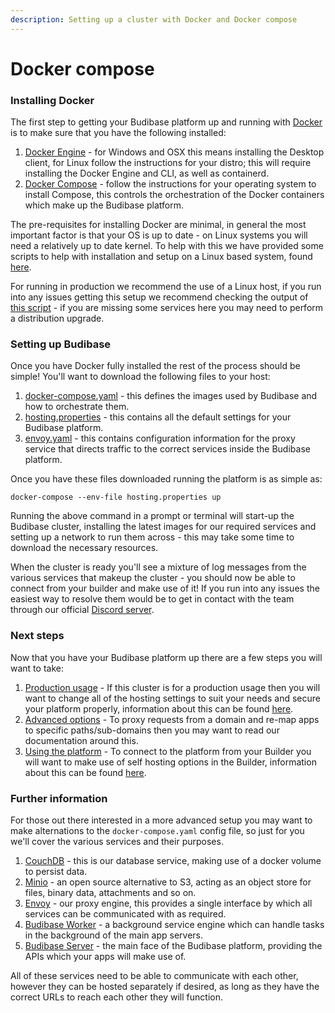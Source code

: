 ```yaml
---
description: Setting up a cluster with Docker and Docker compose
---
```


# Docker compose

### Installing Docker

The first step to getting your Budibase platform up and running with [Docker](https://www.docker.com/) is to make sure that you have the following installed:

1. [Docker Engine](https://docs.docker.com/engine/install/) - for Windows and OSX this means installing the Desktop client, for Linux follow the instructions for your distro; this will require installing the Docker Engine and CLI, as well as containerd.
2. [Docker Compose](https://docs.docker.com/compose/install/) - follow the instructions for your operating system to install Compose, this controls the orchestration of the Docker containers which make up the Budibase platform.

The pre-requisites for installing Docker are minimal, in general the most important factor is that your OS is up to date - on Linux systems you will need a relatively up to date kernel. To help with this we have provided some scripts to help with installation and setup on a Linux based system, found [here](https://github.com/Budibase/budibase/tree/master/hosting/scripts/linux).

For running in production we recommend the use of a Linux host, if you run into any issues getting this setup we recommend checking the output of [this script](https://github.com/moby/moby/blob/master/contrib/check-config.sh) - if you are missing some services here you may need to perform a distribution upgrade.

### Setting up Budibase

Once you have Docker fully installed the rest of the process should be simple! You'll want to download the following files to your host:

1. [docker-compose.yaml](https://github.com/Budibase/budibase/blob/master/hosting/docker-compose.yaml) - this defines the images used by Budibase and how to orchestrate them.
2. [hosting.properties](https://github.com/Budibase/budibase/blob/master/hosting/hosting.properties) - this contains all the default settings for your Budibase platform.
3. [envoy.yaml](https://github.com/Budibase/budibase/blob/master/hosting/envoy.yaml) - this contains configuration information for the proxy service that directs traffic to the correct services inside the Budibase platform.

Once you have these files downloaded running the platform is as simple as:

```text
docker-compose --env-file hosting.properties up
```

Running the above command in a prompt or terminal will start-up the Budibase cluster, installing the latest images for our required services and setting up a network to run them across - this may take some time to download the necessary resources.

When the cluster is ready you'll see a mixture of log messages from the various services that makeup the cluster - you should now be able to connect from your builder and make use of it! If you run into any issues the easiest way to resolve them would be to get in contact with the team through our official [Discord server](https://discord.gg/aux3PNGTXz).

### Next steps

Now that you have your Budibase platform up there are a few steps you will want to take:

1. [Production usage](../hosting-settings.md) - If this cluster is for a production usage then you will want to change all of the hosting settings to suit your needs and secure your platform properly, information about this can be found [here](../hosting-settings.md).
2. [Advanced options](../advanced-options/) - To proxy requests from a domain and re-map apps to specific paths/sub-domains then you may want to read our documentation around this. 
3. [Using the platform](../builder-settings.md) - To connect to the platform from your Builder you will want to make use of self hosting options in the Builder, information about this can be found [here](../builder-settings.md).

### Further information

For those out there interested in a more advanced setup you may want to make alternations to the `docker-compose.yaml` config file, so just for you we'll cover the various services and their purposes.

1. [CouchDB](https://couchdb.apache.org/) - this is our database service, making use of a docker volume to persist data.
2. [Minio](https://min.io/) - an open source alternative to S3, acting as an object store for files, binary data, attachments and so on.
3. [Envoy](https://www.envoyproxy.io/) - our proxy engine, this provides a single interface by which all services can be communicated with as required.
4. [Budibase Worker](https://github.com/Budibase/budibase/tree/master/packages/worker) - a background service engine which can handle tasks in the background of the main app servers.
5. [Budibase Server](https://github.com/Budibase/budibase/tree/master/packages/server) - the main face of the Budibase platform, providing the APIs which your apps will make use of.

All of these services need to be able to communicate with each other, however they can be hosted separately if desired, as long as they have the correct URLs to reach each other they will function.

